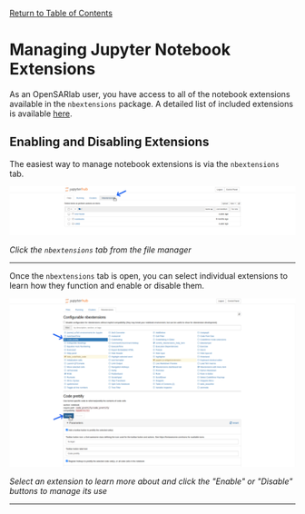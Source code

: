 [Return to Table of Contents](../user.md)

# Managing Jupyter Notebook Extensions
As an OpenSARlab user, you have access to all of the notebook extensions available in the `nbextensions` package. A detailed list of included extensions is available [here](https://jupyter-contrib-nbextensions.readthedocs.io/en/latest/nbextensions.html).

## Enabling and Disabling Extensions

The easiest way to manage notebook extensions is via the `nbextensions` tab.

![Selecting the nbextensions tab.](../assets/nbextensions.png)

*Click the `nbextensions` tab from the file manager*

---

Once the `nbextensions` tab is open, you can select individual extensions to learn how they function and enable or disable them.

![Selecting an extension and enabling it.](../assets/manage_extensions.png)

*Select an extension to learn more about and click the "Enable" or "Disable" buttons to manage its use*

---